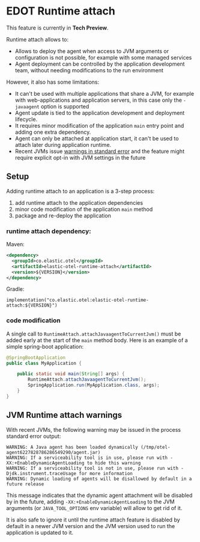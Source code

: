 
# EDOT Runtime attach

This feature is currently in **Tech Preview**.

Runtime attach allows to:

- Allows to deploy the agent when access to JVM arguments or configuration is not possible, for example with some managed services
- Agent deployment can be controlled by the application development team, without needing modifications to the run environment

However, it also has some limitations:

- It can't be used with multiple applications that share a JVM, for example with web-applications and application servers, in this case only the `-javaagent` option is supported
- Agent update is tied to the application development and deployment lifecycle.
- It requires minor modification of the application `main` entry point and adding one extra dependency.
- Agent can only be attached at application start, it can't be used to attach later during application runtime.
- Recent JVMs issue [warnings in standard error](#jvm-runtime-attach-warnings) and the feature might require explicit opt-in with JVM settings in the future 

## Setup

Adding runtime attach to an application is a 3-step process:
1. add runtime attach to the application dependencies
2. minor code modification of the application `main` method
3. package and re-deploy the application

### runtime attach dependency:

Maven:
```xml
<dependency>
  <groupId>co.elastic.otel</groupId>
  <artifactId>elastic-otel-runtime-attach</artifactId>
  <version>${VERSION}</version>
</dependency>
```

Gradle:
```
implementation("co.elastic.otel:elastic-otel-runtime-attach:${VERSION}")
```

### code modification

A single call to `RuntimeAttach.attachJavaagentToCurrentJvm()` must be added early at the start of the `main` method body.
Here is an example of a simple spring-boot application:

```java
@SpringBootApplication
public class MyApplication {

    public static void main(String[] args) {
        RuntimeAttach.attachJavaagentToCurrentJvm();
        SpringApplication.run(MyApplication.class, args);
    }
}
```

## JVM Runtime attach warnings

With recent JVMs, the following warning may be issued in the process standard error output:

```
WARNING: A Java agent has been loaded dynamically (/tmp/otel-agent6227828786286549290/agent.jar)
WARNING: If a serviceability tool is in use, please run with -XX:+EnableDynamicAgentLoading to hide this warning
WARNING: If a serviceability tool is not in use, please run with -Djdk.instrument.traceUsage for more information
WARNING: Dynamic loading of agents will be disallowed by default in a future release
```

This message indicates that the dynamic agent attachment will be disabled by in the future, 
adding `-XX:+EnableDynamicAgentLoading` to the JVM arguments (or `JAVA_TOOL_OPTIONS` env variable) will allow to get rid of it.

It is also safe to ignore it until the runtime attach feature is disabled by default in a newer JVM version and the JVM version used to run the application is updated to it.
